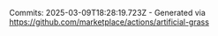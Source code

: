 Commits: 2025-03-09T18:28:19.723Z - Generated via https://github.com/marketplace/actions/artificial-grass
<br>
